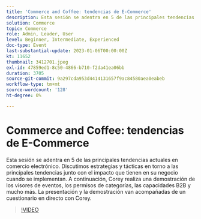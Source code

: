 ```yaml
---
title: 'Commerce and Coffee: tendencias de E-Commerce'
description: Esta sesión se adentra en 5 de las principales tendencias actuales en comercio electrónico. Discutimos estrategias y tácticas en torno a las principales tendencias junto con el impacto que tienen en su negocio cuando se implementan. A continuación, Corey realiza una demostración de los visores de eventos, los permisos de categorías, las capacidades B2B y mucho más. La presentación y la demostración van acompañadas de un cuestionario en directo con Corey.
solution: Commerce
topic: Commerce
role: Admin, Leader, User
level: Beginner, Intermediate, Experienced
doc-type: Event
last-substantial-update: 2023-01-06T00:00:00Z
kt: 11652
thumbnail: 3412701.jpeg
exl-id: 47859ed1-8c50-4866-b710-f2da41ea06bb
duration: 3705
source-git-commit: 9a297cda953d4414131657f9ac84580aea0eabeb
workflow-type: tm+mt
source-wordcount: '128'
ht-degree: 0%

---
```


# Commerce and Coffee: tendencias de E-Commerce

Esta sesión se adentra en 5 de las principales tendencias actuales en comercio electrónico. Discutimos estrategias y tácticas en torno a las principales tendencias junto con el impacto que tienen en su negocio cuando se implementan. A continuación, Corey realiza una demostración de los visores de eventos, los permisos de categorías, las capacidades B2B y mucho más. La presentación y la demostración van acompañadas de un cuestionario en directo con Corey.

>[!VIDEO](https://video.tv.adobe.com/v/3412701/?quality=12&learn=on)
